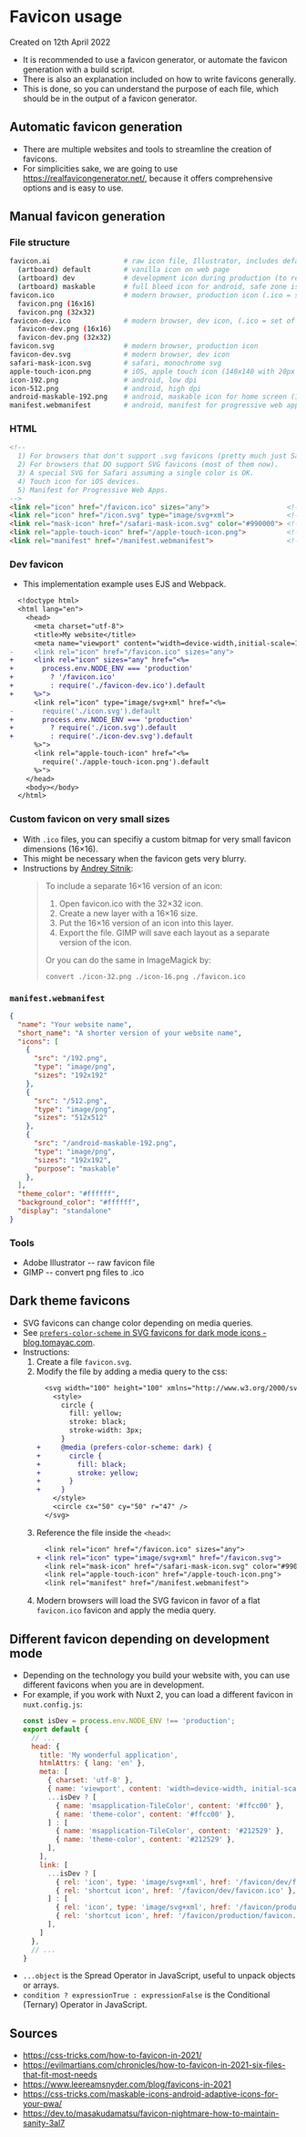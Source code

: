 # Favicon usage
Created on 12th April 2022

* It is recommended to use a favicon generator, or automate the favicon generation with a build script.
* There is also an explanation included on how to write favicons generally.
* This is done, so you can understand the purpose of each file, which should be in the output of a favicon generator.


## Automatic favicon generation

* There are multiple websites and tools to streamline the creation of favicons.
* For simplicities sake, we are going to use https://realfavicongenerator.net/, because it offers comprehensive options and is easy to use.


## Manual favicon generation

### File structure
```bash
favicon.ai                  # raw icon file, Illustrator, includes default, dev and maskable
  (artboard) default        # vanilla icon on web page
  (artboard) dev            # development icon during production (to recognize dev build)
  (artboard) maskable       # full bleed icon for android, safe zone is a circle with 80% width
favicon.ico                 # modern browser, production icon (.ico = set of bitmaps essentially)
  favicon.png (16x16)
  favicon.png (32x32)
favicon-dev.ico             # modern browser, dev icon, (.ico = set of bitmaps essentially)
  favicon-dev.png (16x16)
  favicon-dev.png (32x32)
favicon.svg                 # modern browser, production icon
favicon-dev.svg             # modern browser, dev icon
safari-mask-icon.svg        # safari, monochrome svg
apple-touch-icon.png        # iOS, apple touch icon (140x140 with 20px padding, so 180x180)
icon-192.png                # android, low dpi
icon-512.png                # android, high dpi
android-maskable-192.png    # android, maskable icon for home screen (192x192)
manifest.webmanifest        # android, manifest for progressive web apps
```


### HTML

```html
<!-- 
  1) For browsers that don't support .svg favicons (pretty much just Safari right now).
  2) For browsers that DO support SVG favicons (most of them now).
  3) A special SVG for Safari assuming a single color is OK.
  4) Touch icon for iOS devices.
  5) Manifest for Progressive Web Apps.
-->
<link rel="icon" href="/favicon.ico" sizes="any">                   <!-- (1) -->
<link rel="icon" href="/icon.svg" type="image/svg+xml">             <!-- (2) -->
<link rel="mask-icon" href="/safari-mask-icon.svg" color="#990000"> <!-- (3) -->
<link rel="apple-touch-icon" href="/apple-touch-icon.png">          <!-- (4) -->
<link rel="manifest" href="/manifest.webmanifest">                  <!-- (5) -->
```


### Dev favicon 

* This implementation example uses EJS and Webpack.

```diff
  <!doctype html>
  <html lang="en">
    <head>
      <meta charset="utf-8">
      <title>My website</title>
      <meta name="viewport" content="width=device-width,initial-scale=1">
-     <link rel="icon" href="/favicon.ico" sizes="any">
+     <link rel="icon" sizes="any" href="<%=
+       process.env.NODE_ENV === 'production'
+         ? '/favicon.ico'
+         : require('./favicon-dev.ico').default
+     %>">
      <link rel="icon" type="image/svg+xml" href="<%=
-       require('./icon.svg').default
+       process.env.NODE_ENV === 'production'
+         ? require('./icon.svg').default
+         : require('./icon-dev.svg').default
      %>">
      <link rel="apple-touch-icon" href="<%=
        require('./apple-touch-icon.png').default
      %>">
    </head>
    <body></body>
  </html>
```


### Custom favicon on very small sizes

* With `.ico` files, you can specifiy a custom bitmap for very small favicon dimensions (16×16).
* This might be necessary when the favicon gets very blurry.
* Instructions by [Andrey Sitnik](https://evilmartians.com/chronicles/how-to-favicon-in-2021-six-files-that-fit-most-needs):
  > To include a separate 16×16 version of an icon:
  > 
  > 1. Open favicon.ico with the 32×32 icon.
  > 2. Create a new layer with a 16×16 size.
  > 3. Put the 16×16 version of an icon into this layer.
  > 4. Export the file. GIMP will save each layout as a separate version of the icon.
  > 
  > Or you can do the same in ImageMagick by:
  > 
  > `convert ./icon-32.png ./icon-16.png ./favicon.ico`



### `manifest.webmanifest`

```json
{
  "name": "Your website name",
  "short_name": "A shorter version of your website name",
  "icons": [
    { 
      "src": "/192.png", 
      "type": "image/png", 
      "sizes": "192x192" 
    },
    { 
      "src": "/512.png", 
      "type": "image/png", 
      "sizes": "512x512" 
    },
    { 
      "src": "/android-maskable-192.png", 
      "type": "image/png", 
      "sizes": "192x192", 
      "purpose": "maskable" 
    },
  ],
  "theme_color": "#ffffff",
  "background_color": "#ffffff",
  "display": "standalone"
}
```


### Tools

* Adobe Illustrator   -- raw favicon file
* GIMP                -- convert png files to .ico


## Dark theme favicons

* SVG favicons can change color depending on media queries.
* See [`prefers-color-scheme` in SVG favicons for dark mode icons - blog.tomayac.com](https://blog.tomayac.com/2019/09/21/prefers-color-scheme-in-svg-favicons-for-dark-mode-icons/).
* Instructions:
  1) Create a file `favicon.svg`.
  2) Modify the file by adding a media query to the css:
     ```diff
       <svg width="100" height="100" xmlns="http://www.w3.org/2000/svg">
         <style>
           circle {
             fill: yellow;
             stroke: black;
             stroke-width: 3px;
           }
     +     @media (prefers-color-scheme: dark) {
     +       circle {
     +         fill: black;
     +         stroke: yellow;
     +       }
     +     }
         </style>
         <circle cx="50" cy="50" r="47" />
       </svg>
     ```
  3) Reference the file inside the `<head>`:
     ```diff
       <link rel="icon" href="/favicon.ico" sizes="any">
     + <link rel="icon" type="image/svg+xml" href="/favicon.svg">
       <link rel="mask-icon" href="/safari-mask-icon.svg" color="#990000">
       <link rel="apple-touch-icon" href="/apple-touch-icon.png">
       <link rel="manifest" href="/manifest.webmanifest">
     ```
  4) Modern browsers will load the SVG favicon in favor of a flat `favicon.ico` favicon and apply the media query.


## Different favicon depending on development mode

* Depending on the technology you build your website with, you can use different favicons when you are in development.
* For example, if you work with Nuxt 2, you can load a different favicon in `nuxt.config.js`:
  ```js
  const isDev = process.env.NODE_ENV !== 'production';
  export default {
    // ...
    head: {
      title: 'My wonderful application',
      htmlAttrs: { lang: 'en' },
      meta: [
        { charset: 'utf-8' },
        { name: 'viewport', content: 'width=device-width, initial-scale=1' },
        ...isDev ? [
          { name: 'msapplication-TileColor', content: '#ffcc00' },
          { name: 'theme-color', content: '#ffcc00' },
        ] : [
          { name: 'msapplication-TileColor', content: '#212529' },
          { name: 'theme-color', content: '#212529' },
        ], 
      ],
      link: [
        ...isDev ? [
          { rel: 'icon', type: 'image/svg+xml', href: '/favicon/dev/favicon.svg' },
          { rel: 'shortcut icon', href: '/favicon/dev/favicon.ico' },
        ] : [
          { rel: 'icon', type: 'image/svg+xml', href: '/favicon/production/favicon.svg' },
          { rel: 'shortcut icon', href: '/favicon/production/favicon.ico' },
        ], 
      ]
    },
    // ...
  }
  ```
* `...object` is the Spread Operator in JavaScript, useful to unpack objects or arrays.
* `condition ? expressionTrue : expressionFalse` is the Conditional (Ternary) Operator in JavaScript.


## Sources

* https://css-tricks.com/how-to-favicon-in-2021/
* https://evilmartians.com/chronicles/how-to-favicon-in-2021-six-files-that-fit-most-needs
* https://www.leereamsnyder.com/blog/favicons-in-2021
* https://css-tricks.com/maskable-icons-android-adaptive-icons-for-your-pwa/
* https://dev.to/masakudamatsu/favicon-nightmare-how-to-maintain-sanity-3al7
